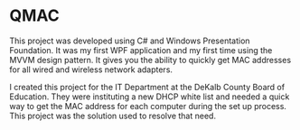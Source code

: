 QMAC
====

This project was developed using C# and Windows Presentation Foundation. It was my first WPF application and my first time using the MVVM design pattern. It gives you the ability to quickly get MAC addresses for all wired and wireless network adapters.

I created this project for the IT Department at the DeKalb County Board of Education. They were instituting a new DHCP white list and needed a quick way to get the MAC address for each computer during the set up process. This project was the solution used to resolve that need.
